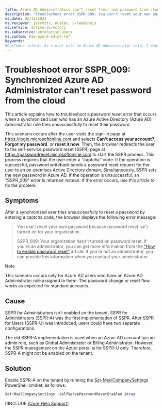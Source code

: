 ```yaml
---
title: Azure AD Administrators can't reset their own password from cloud
description: "Troubleshoot error SSPR_009: You can't reset your own password because password reset isn't turned on for your organization."
ms.date: 02/11/2022
ms.reviewer: jarrettr, nualex, v-leedennis
ms.service: active-directory
ms.subservice: enterprise-users
ms.custom: has-azure-ad-ps-ref
keywords:
#Customer intent: As a user with an Azure AD Administrator role, I want to avoid SSPR_009 errors so that I can reset my own password from the cloud.
---
```

# Troubleshoot error SSPR_009: Synchronized Azure AD Administrator can't reset password from the cloud

This article explains how to troubleshoot a password reset error that occurs when a synchronized user who has an Azure Active Directory (Azure AD) Administrator role tries unsuccessfully to reset their password.

This scenario occurs after the user visits the sign-in page at <https://login.microsoftonline.com> and selects **Can't access your account?**, **Forgot my password**, or **reset it now**. Then, the browser redirects the user to the self-service password reset (SSPR) page at <https://passwordreset.microsoftonline.com> to start the SSPR process. This process requires that the user enter a "captcha" code. If the operation is successful, password writeback sends a password reset request for the user to an on-premises Active Directory domain. Simultaneously, SSPR sets the new password in Azure AD. If the operation is unsuccessful, an "SSPR_009" error is returned instead. If the error occurs, use this article to fix the problem.

## Symptoms

After a synchronized user tries unsuccessfully to reset a password by entering a captcha code, the browser displays the following error message:

> You can't reset your own password because password reset isn't turned on for your organization.
>
> SSPR_009: Your organization hasn't turned on password reset. If you're an administrator, you can get more information from the ["How to enable password reset"](/azure/active-directory/authentication/tutorial-enable-sspr) article. If you're not an administrator, you can provide this information when you contact your administrator.

> [!NOTE]
> This scenario occurs only for Azure AD users who have an Azure AD Administrator role assigned to them. The password change or reset flow works as expected for standard accounts.

## Cause

SSPR for Administrators isn't enabled on the tenant. SSPR for Administrators (SSPR-A) was the first implementation of SSPR. After SSPR for Users (SSPR-U) was introduced, users could have two separate configurations.

The old SSPR-A implementation is used when an Azure AD account has an admin role, such as Global Administrator or Billing Administrator. However, the SSPR management on the Azure portal is for SSPR-U only. Therefore, SSPR-A might not be enabled on the tenant.

## Solution

Enable SSPR-A on the tenant by running the [Set-MsolCompanySettings](/powershell/module/msonline/set-msolcompanysettings) PowerShell cmdlet, as follows:

```powershell
Set-MsolCompanySettings -SelfServePasswordResetEnabled $true
```

[!INCLUDE [Azure Help Support](../../includes/azure-help-support.md)]
